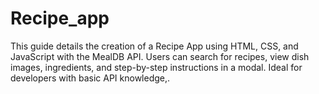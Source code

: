 # Recipe_app
This guide details the creation of a Recipe App using HTML, CSS, and JavaScript with the MealDB API. Users can search for recipes, view dish images, ingredients, and step-by-step instructions in a modal. Ideal for developers with basic API knowledge,.
